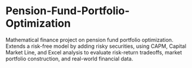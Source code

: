 # Pension-Fund-Portfolio-Optimization
Mathematical finance project on pension fund portfolio optimization. Extends a risk-free model by adding risky securities, using CAPM, Capital Market Line, and Excel analysis to evaluate risk-return tradeoffs, market portfolio construction, and real-world financial data.
